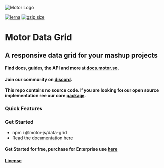 ![Motor Logo](./motor_red.png)

[![lerna](https://img.shields.io/badge/maintained%20with-lerna-cc00ff.svg)](https://lerna.js.org/)
 <a href="https://bundlephobia.com/result?p=@motor-js/engine" title="Motor.js latest minified+gzip size"><img src="https://badgen.net/bundlephobia/minzip/@motor-js/engine" alt="gzip size"></a>

 
# Motor Data Grid

## A responsive data grid for your mashup projects

#### Find docs, guides, the API and more at  [docs.motor.so](https://docs.motor.so).

#### Join our community on [discord](https://discord.com/invite/jmjx78N59b).

#### This repo contains no source code. If you are looking for our open source implementation see our core [package](https://github.com/motor-js/motor-ui).

### Quick Features


### Get Started
- npm i @motor-js/data-grid
- Read the documentation [here](https://docs.motor.so/motor-js-engine/getting-started)


#### Get Started for free, purchase for Enterprise use [here](https://motor.so/pricing)

#### [License](https://docs.motor.so/motor-js-engine/license)


